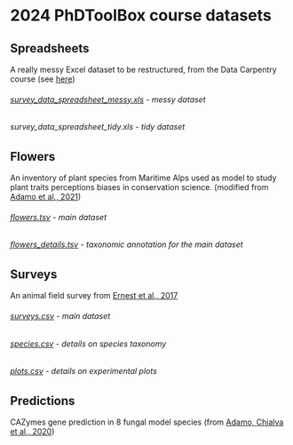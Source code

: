 # 2024 PhDToolBox course datasets

## Spreadsheets
A really messy Excel dataset to be restructured, from the Data Carpentry course (see [here](https://datacarpentry.org/spreadsheet-ecology-lesson/))

###### [survey_data_spreadsheet_messy.xls](https://raw.githubusercontent.com/mchialva/PhDToolbox2024/main/Datasets/spreadsheet/survey_data_spreadsheet_messy.xls) -  messy dataset

###### survey_data_spreadsheet_tidy.xls -  tidy dataset

## Flowers
An inventory of plant species from Maritime Alps used as model to study plant traits perceptions biases in conservation science. (modified from [Adamo et al., 2021](https://doi.org/10.1038/s41477-021-00912-2))

###### [flowers.tsv](https://raw.githubusercontent.com/mchialva/PhDToolbox2024/main/Datasets/flowers/flowers.tsv) -  main dataset
###### [flowers_details.tsv](https://raw.githubusercontent.com/mchialva/PhDToolbox2024/main/Datasets/flowers/flowers_details.tsv) - taxonomic annotation for the main dataset

## Surveys
An animal field survey from [Ernest et al., 2017](https://doi.org/10.6084/m9.figshare.1314459.v6)

###### [surveys.csv](https://raw.githubusercontent.com/mchialva/PhDToolbox2024/main/Datasets/surveys/surveys.csv) -  main dataset
###### [species.csv](https://raw.githubusercontent.com/mchialva/PhDToolbox2024/main/Datasets/surveys/species.csv) - details on species taxonomy
###### [plots.csv](https://raw.githubusercontent.com/mchialva/PhDToolbox2024/main/Datasets/surveys/plots.csv) - details on experimental plots

## Predictions
CAZymes gene prediction in 8 fungal model species (from [Adamo, Chialva et al., 2020](https://doi.org/10.3390/ijms21093139))

